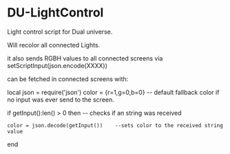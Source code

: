 # DU-LightControl

Light control script for Dual universe.

Will recolor all connected Lights.

it also sends RGBH values to all connected screens via setScriptInput(json.encode(XXXX))

can be fetched in connected screens with:

local json = require('json')
color = {r=1,g=0,b=0}                  -- default fallback color if no input was ever send to the screen.

if getInput():len() > 0 then           -- checks if an string was received

    color = json.decode(getInput())    --sets color to the received string value
    
end
